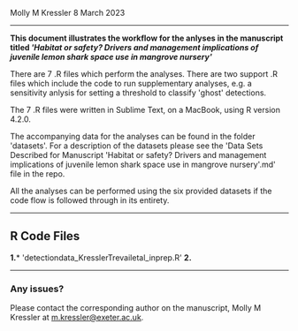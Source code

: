 
Molly M Kressler
8 March 2023 

---

**This document illustrates the workflow for the anlyses in the manuscript titled *'Habitat or safety? Drivers and management implications of juvenile lemon shark space use in mangrove nursery'*** 

There are 7 .R files which perform the analyses. There are two support .R files which include the code to run supplementary analyses, e.g. a sensitivity anlysis for setting a threshold to classify 'ghost' detections. 

The 7 .R files were written in Sublime Text, on a MacBook, using R version 4.2.0. 

The accompanying data for the analyses can be found in the folder 'datasets'. For a description of the datasets please see the 'Data Sets Described for Manuscript 'Habitat or safety? Drivers and management implications of juvenile lemon shark space use in mangrove nursery'.md' file in the repo. 

All the analyses can be performed using the six provided datasets if the code flow is followed through in its entirety. 

---

## R Code Files 

**1.*** 'detectiondata_KresslerTrevailetal_inprep.R'
**2.** 


---

### Any issues? 

Please contact the corresponding author on the manuscript, Molly M Kressler at m.kressler@exeter.ac.uk. 

